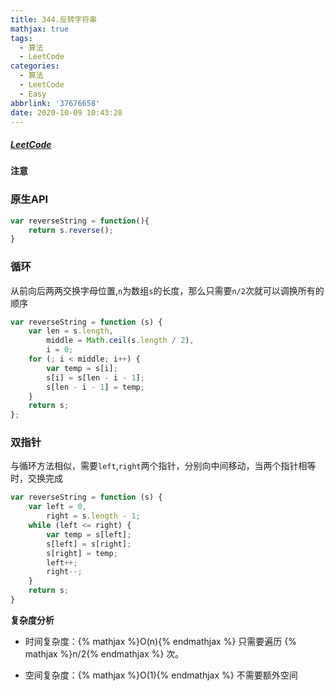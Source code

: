 ```yaml
---
title: 344.反转字符串
mathjax: true
tags:
  - 算法
  - LeetCode
categories:
  - 算法
  - LeetCode
  - Easy
abbrlink: '37676658'
date: 2020-10-09 10:43:28
---
```


##### [LeetCode](https://leetcode-cn.com/problems/reverse-string/)

**注意**


### 原生API

```javascript
var reverseString = function(){
    return s.reverse();
}
```

### 循环

从前向后两两交换字母位置,`n`为数组`s`的长度，那么只需要`n/2`次就可以调换所有的顺序

```javascript
var reverseString = function (s) {
    var len = s.length,
        middle = Math.ceil(s.length / 2),
        i = 0;
    for (; i < middle; i++) {
        var temp = s[i];
        s[i] = s[len - i - 1];
        s[len - i - 1] = temp;
    }
    return s;
};
```
### 双指针

与循环方法相似，需要`left`,`right`两个指针，分别向中间移动，当两个指针相等时，交换完成

```javascript
var reverseString = function (s) {
    var left = 0,
        right = s.length - 1;
    while (left <= right) {
        var temp = s[left];
        s[left] = s[right];
        s[right] = temp;
        left++;
        right--;
    }
    return s;
}
```

**复杂度分析**

+ 时间复杂度：{% mathjax %}O(n){% endmathjax %} 只需要遍历 {% mathjax %}n/2{% endmathjax %} 次。

+ 空间复杂度：{% mathjax %}O(1){% endmathjax %} 不需要额外空间